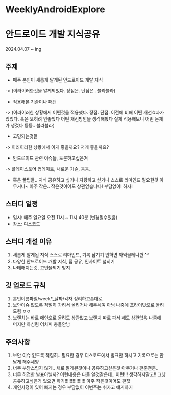 # WeeklyAndroidExplore

# 안드로이드 개발 지식공유
2024.04.07 ~ ing

## 주제
* 매주 본인이 새롭게 알게된 안드로이드 개발 지식

-> (이러이러한것을 알게되었다. 장점은. 단점은.. 블라블라)
* 적용해본 기술이나 패턴

-> (이러이러한 상황에서 어떤것을 적용했다. 장점. 단점. 이전에 비해 어떤 개선효과가 있었다. 혹은 오히려 안좋았다 어떤 개선방안을 생각해봤다 실제 적용해보니 어떤 문제가 생겼다 등등.. 블라블라)
* 고민되는것들

-> 이러이러한 상황에서 이게 좋을까요? 저게 좋을까요?
* 안드로이드 관련 이슈들, 토론하고싶은거

-> 플레이스토어 업데이트, 새로운 기술, 등등.. 

* 혹은 꿀팁들.. 
지식 공유하고 싶거나 자랑하고 싶거나 스스로 리마인드 필요한것 아무거나~
아주 작은.. 작은것이어도 상관없습니다! 부담없이! 하자!

## 스터디 일정
* 일시: 매주 일요일 오전 11시 ~ 11시 40분 (변경될수있음)
* 장소: 디스코드

## 스터디 개설 이유
1. 새롭게 알게된 지식 스스로 리마인드, 기록 남기기 안하면 까먹을테니깐 ^^
2. 다양한 안드로이드 개발 지식, 팁 공유, 인사이트 넓히기
3. 나태해지는것, 고인물되기 방지

## 깃 업로드 규칙
1. 본인이름파일/week*_날짜/각자 정리하고픈대로
2. 보안이슈 없도록 적절히 가려서 올리거나 해주세여 아님 나중에 프라이빗으로 돌려도됨 ㅇㅇ
3. 브랜치는 바로 메인으로 올려도 상관없고 브랜치 따로 파서 해도 상관없음 나중에 머지만 하심됨 어차피 충돌안남

## 주의사항
1. 보안 이슈 없도록 적절히.. 필요한 경우 디스코드에서 발표만 하시고 기록으로는 안남게 해주세양
2. 너무 부담스럽지 않게.. 새로 알게된것이나 공유하고싶은것 아무거나 괜춘괜춘..
3. 너무 허접한 발표아닐까? 이런내용은 다들 알것같은데.. 이런!!! 생각하지말고!! 그냥
공유하고싶은거 있으면 하기!!!!!!!!!!!!!!!! 아주 작은것이어도 괜찮
4. 개인사정이 있어 빠지는 경우 부담없이 이번주는 쉬자고 얘기하기